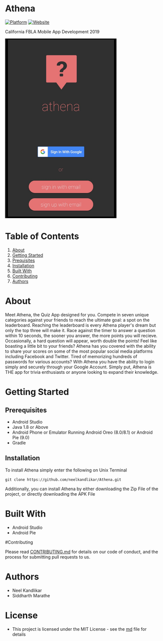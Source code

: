 # Athena

[![Platform](https://img.shields.io/badge/platform-android-green.svg?style=popout-square&logo=appveyor)]()
[![Website](https://img.shields.io/badge/website-html/css/js-red.svg?style=popout-square&logo=appveyor)](http://athenaquiz.com)

California FBLA Mobile App Development 2019

<img width="364" alt="appview" src="https://github.com/neelkandlikar/Athena/blob/master/Screenshots/main.jpg?raw=true">


# Table of Contents

1. [About](#about)
2. [Getting Started](#getting-started)
3. [Prequisites](#prequisites)
4. [Installation](#installation)
4. [Built With](#built-with)
5. [Contributing](#contributing)
6. [Authors](#authors)


# About


Meet Athena, the Quiz App designed for you. Compete in seven unique categories against your friends to reach the ultimate goal: a spot on the leaderboard. Reaching the leaderboard is every Athena player's dream but only the top three will make it. Race against the timer to answer a question within 10 seconds, the sooner you answer, the more points you will recieve. Occasionally, a hard question will appear, worth double the points! Feel like boasting a little bit to your friends? Athena has you covered with the ability to share your scores on some of the most popular social media platforms including Facebook and Twitter. Tired of memorizing hundreds of passwords for various accounts? With Athena you have the ability to login simply and securely through your Google Account. Simply put, Athena is THE app for trivia enthusiasts or anyone looking to expand their knowledge.


# Getting Started


## Prerequisites

- Android Studio
- Java 1.8 or Above
- Android Phone or Emulator Running Android Oreo (8.0/8.1) or Android Pie (9.0)
- Gradle


## Installation

To install Athena simply enter the following on Unix Terminal
```
git clone https://github.com/neelkandlikar/Athena.git
```

Additionally, you can install Athena by either downloading the Zip File of the project, or directly downloading the APK File

 
# Built With


- Android Studio
- Android Pie

 #Contributing


Please read [CONTRIBUTING.md](https://github.com/neelkandlikar/Athena/CONTRIBUTING.md) for details on our code of conduct, and the process for submitting pull requests to us.

# Authors

- Neel Kandlikar
- Siddharth Marathe


# License

- This project is licensed under the MIT License - see the [md](https://github.com/neelkandlikar/Athena/LICENSE.md) file for details